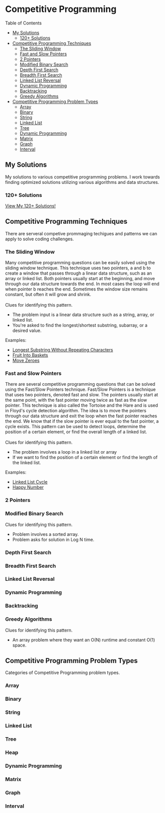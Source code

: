 # Competitive Programming

Table of Contents

- [My Solutions](#My-Solutions)
  * [120+ Solutions](#120+-Solutions)
- [Competitive Programming Techniques](#Competitive-Programming-Techniques)
  * [The Sliding Window](#The-Sliding-Window)
  * [Fast and Slow Pointers](#Fast-and-Slow-Pointers)
  * [2 Pointers](#2-Pointers)
  * [Modified Binary Search](#Modified-Binary-Search)
  * [Depth First Search](#Depth-First-Search)
  * [Breadth First Search](#Breadth-First-Search)
  * [Linked List Reversal](#Linked-List-Reversal)
  * [Dynamic Programming](#Dynamic-Programming)
  * [Backtracking](#Backtracking)
  * [Greedy Algorithms](#Greedy-Algorithms)
- [Competitive Programming Problem Types](#Competitive-Programming-Problem-Types)
  * [Array](#Array)
  * [Binary](#Binary)
  * [String](#String)
  * [Linked List](#Linked-List)
  * [Tree](#Tree)
  * [Dynamic Programming](#Dynamic-Programming)
  * [Matrix](#Array)
  * [Graph](#Graph)
  * [Interval](#Interval)

## My Solutions

My solutions to various competitive programming problems. I work towards finding optimized solutions utilizing various algorithms and data structures.

### 120+ Solutions

[View My 120+ Solutions!](https://github.com/lancempeterson/Competitive-Programming/tree/master/Coding%20Problems%20%26%20My%20Solutions)

## Competitive Programming Techniques

There are serveral competive prommaging techigues and patterns we can apply to
solve coding challenges.

### The Sliding Window

Many competitive programming questions can be easily solved using the
sliding window technique. This technique uses two pointers, a and b to create a
window that passes through a linear data structure, such as an array or linked
list. Both pointers usually start at the beginning, and move through our data
structure towards the end. In most cases the loop will end when pointer b reaches
the end. Sometimes the window size remains constant,
but often it will grow and shrink.
<br>
<br>
Clues for identifying this pattern.
* The problem input is a linear data structure such as a string, array, or linked list.
* You're asked to find the longest/shortest substring, subarray, or a desired value.

Examples:
* [Longest Substring Without Repeating Characters](https://leetcode.com/problems/longest-substring-without-repeating-characters/)
* [Fruit Into Baskets](https://leetcode.com/problems/fruit-into-baskets/)
* [Move Zeroes](https://github.com/lancempeterson/Competitive-Programming/tree/master/Coding%20Problems%20%26%20My%20Solutions/Move%20Zeroes)

### Fast and Slow Pointers

There are several competitive programming questions that can be solved using the
Fast/Slow Pointers technique. Fast/Slow Pointers is a technique that uses two
pointers, denoted fast and slow.
The pointers usually start at the same point, with the fast pointer moving twice
as fast as the slow pointer. This technique is also called the Tortoise and the
Hare and is used in Floyd's cycle detection algorithm. The idea is to move the
pointers through our data structure and exit the loop when the fast pointer reaches the
end. We know that if the slow pointer is ever equal to the fast pointer, a cycle
exists. This pattern can be used to detect loops, determine the position of a
certain element, or find the overall length of a linked list.
<br>
<br>
Clues for identifying this pattern.
* The problem involves a loop in a linked list or array
* If we want to find the position of a certain element or find the length of the linked list.

Examples:
* [Linked List Cycle](https://leetcode.com/problems/linked-list-cycle/)
* [Happy Number](https://leetcode.com/problems/happy-number/)

### 2 Pointers

### Modified Binary Search

Clues for identifying this pattern.
* Problem involves a sorted array.
* Problem asks for solution in Log N time.

### Depth First Search

### Breadth First Search

### Linked List Reversal

### Dynamic Programming

### Backtracking

### Greedy Algorithms

Clues for identifying this pattern.
* An array problem where they want an O(N) runtime and constant O(1) space.

## Competitive Programming Problem Types

Categories of Competitive Programming problem types.

### Array

### Binary

### String

### Linked List

### Tree

### Heap

### Dynamic Programming

### Matrix

### Graph

### Interval

<!-- __Competitive Programming Techniques__

**1) The Sliding Window**

Many competitive programming questions can be easily solved using the
sliding window technique. This technique uses two pointers, a and b to create a
window that passes through a linear data structure, such as an array or linked
list. Both pointers usually start at the beginning, and move through our data
structure towards the end. In most cases the loop will end when pointer b reaches
the end. Sometimes the window size remains constant,
but often it will grow and shrink.
<br>
<br>
Clues for identifying this pattern.
* The problem input is a linear data structure such as a string, array, or linked list.
* You're asked to find the longest/shortest substring, subarray, or a desired value.

Examples:
* [Longest Substring Without Repeating Characters](https://leetcode.com/problems/longest-substring-without-repeating-characters/)
* [Fruit Into Baskets](https://leetcode.com/problems/fruit-into-baskets/)
* [Move Zeroes](https://github.com/lancempeterson/Competitive-Programming/tree/master/Coding%20Problems%20%26%20My%20Solutions/Move%20Zeroes)

**2) Fast/Slow Pointers**

There are several competitive programming questions that can be solved using the
Fast/Slow Pointers technique. Fast/Slow Pointers is a technique that uses two
pointers, denoted fast and slow.
The pointers usually start at the same point, with the fast pointer moving twice
as fast as the slow pointer. This technique is also called the Tortoise and the
Hare and is used in Floyd's cycle detection algorithm. The idea is to move the
pointers through our data structure and exit the loop when the fast pointer reaches the
end. We know that if the slow pointer is ever equal to the fast pointer, a cycle
exists. This pattern can be used to detect loops, determine the position of a
certain element, or find the overall length of a linked list.
<br>
<br>
Clues for identifying this pattern.
* The problem involves a loop in a linked list or array
* If we want to find the position of a certain element or find the length of the linked list.

Examples:
* [Linked List Cycle](https://leetcode.com/problems/linked-list-cycle/)
* [Happy Number](https://leetcode.com/problems/happy-number/)

**3) 2 Pointers**

**4) Modified Binary Search**

Clues for identifying this pattern.
* Problem involves a sorted array.
* Problem asks for solution in Log N time.

**5) Depth First Search**

**6) Breadth First Search**

**7) Linked List Reversal**

**8) Dynamic Programming**

**9) Backtracking**

**10) Greedy Algorithms**

Clues for identifying this pattern.
* An array problem where they want an O(N) runtime and constant O(1) space.

---

__Competitive Programming Problem Types__

**1) Binary**

**2) Array**

**3) String**

**4) Linked List**

**5) Tree**

**6) Heap**

**7) Dynamic Programming**

**8) Matrix**

**9) Graph**

**10) Interval** -->
